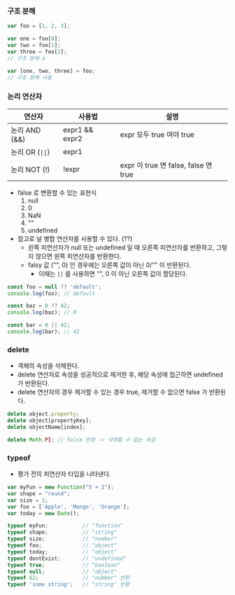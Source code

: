 ### 구조 분해

```js
var foo = [1, 2, 3];

var one = foo[0];
var two = foo[1];
var three = foo[2];
// 구조 분해 x

var [one, two, three] = foo;
// 구조 분해 사용
```

### 논리 연산자

| 연산자 | 사용법 | 설명 |
| ---- | ---- | ---- |
| 논리 AND (&&) | expr1 && expr2 | expr 모두 true 여야 true |
| 논리 OR (<code>&#124;&#124;</code>) | expr1 || expr2 | expr 중 1개만 true 이면 true |
| 논리 NOT (!) | !expr | expr 이 true 면 false, false 면 true |

* false 로 변환할 수 있는 표현식
    1. null
    1. 0
    1. NaN
    1. ""
    1. undefined
* 참고로 널 병합 연산자를 사용할 수 있다. (??)
    * 왼쪽 피연산자가 null 또는 undefined 일 때 오른쪽 피연산자를 반환하고, 그렇지 않으면 왼쪽 피연산자를 반환한다.
    * falsy 값 ("", 0) 인 경우에는 오른쪽 값이 아닌 0/"" 이 반환된다.
        * 이때는 `||` 를 사용하면 "", 0 이 아닌 오른쪽 값이 할당된다.

```js
const foo = null ?? 'default';
console.log(foo); // default

const baz = 0 ?? 42;
console.log(baz); // 0

const bar = 0 || 42;
console.log(bar); // 42
```

### delete

* 객체의 속성을 삭제한다.
* delete 연산자로 속성을 성공적으로 제거한 후, 해당 속성에 접근하면 undefined 가 반환된다.
* delete 연산자의 경우 제거할 수 있는 경우 true, 제거할 수 없으면 false 가 반환된다.

```js
delete object.property;
delete object[propertyKey];
delete objectName[index];

delete Math.PI; // false 반환 -> 삭제할 수 없는 속성
```

### typeof

* 평가 전의 피연산자 타입을 나타낸다.

```js
var myFun = new Function("5 + 2");
var shape = "round";
var size = 1;
var foo = ['Apple', 'Mango', 'Orange'];
var today = new Date();

typeof myFun;           // "function"
typeof shape;           // "string"
typeof size;            // "number"
typeof foo;             // "object"
typeof today;           // "object"
typeof dontExist;       // "undefined"
typeof true;            // "boolean"
typeof null;            // "object"
typeof 62;              // "number" 반환
typeof 'some string';   // "string" 반환
```

